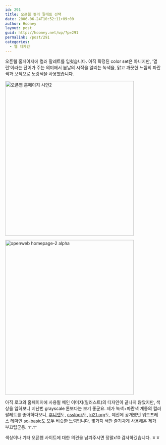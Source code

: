 ```yaml
---
id: 291
title: 오픈웹 컬러 팔레트 선택
date: 2006-06-24T10:52:11+09:00
author: Hooney
layout: post
guid: http://hooney.net/wp/?p=291
permalink: /post/291
categories:
  - 웹 디자인
---
```

오픈웹 홈페이지에 컬러 팔레트를 입혔습니다. 아직 확정된 color set은 아니지만, &#8216;열린&#8217;이라는 단어가 주는 의미에서 봄날의 시작을 알리는 녹색을, 맑고 깨끗한 느낌의 파란색과 보색으로 노랑색을 사용했습니다.

[<img src="/uploads/2006/thumb_main0624c.png" alt="오픈웹 홈페이지 시안2" height="500" width="415" />](/uploads/2006/main0624c.png)

[<img src="/uploads/2006/thumb_main0624d.png" alt="openweb homepage-2 alpha" height="500" width="415" />](/uploads/2006/main0624d.png)

아직 로고와 홈페이지에 사용될 메인 이미지(일러스트)의 디자인이 끝나지 않았지만, 색상을 입혀보니 지난번 grayscale 톤보다는 보기 좋군요. 제가 녹색+파란색 계통의 컬러 팔레트를 좋아하다보니, [후니넷](/)도, [csslook](http://csslook.com)도, [kj21.org](http://kj21.org)도, 예전에 공개했던 워드프레스 테마인 [so-basic](/sobasic)도 모두 비슷한 느낌입니다. 몇가지 색만 줄기차게 사용해온 제가 부끄럽군용. ㅜ.ㅜ

색상이나 기타 오픈웹 사이트에 대한 의견을 남겨주시면 정말x10 감사하겠습니다. ㅎㅎ